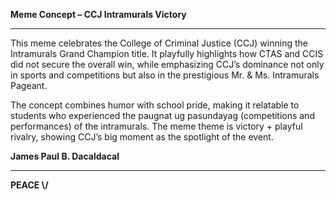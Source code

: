 **Meme Concept – CCJ Intramurals Victory**

----

This meme celebrates the College of Criminal Justice (CCJ) winning the Intramurals Grand Champion title. It playfully highlights how CTAS and CCIS did not secure the overall win, while emphasizing CCJ’s dominance not only in sports and competitions but also in the prestigious Mr. & Ms. Intramurals Pageant.

The concept combines humor with school pride, making it relatable to students who experienced the paugnat ug pasundayag (competitions and performances) of the intramurals. The meme theme is victory + playful rivalry, showing CCJ’s big moment as the spotlight of the event.


**James Paul B. Dacaldacal**

----

**PEACE \\/**
